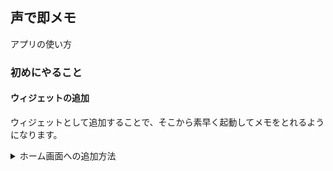 ## 声で即メモ

アプリの使い方

### 初めにやること

#### ウィジェットの追加

ウィジェットとして追加することで、そこから素早く起動してメモをとれるようになります。

<details>
<summary>ホーム画面への追加方法</summary>
<p>
1. aaaaaaaaaaaaaaaaaaaaaaaaa
1. aaaaaaaaaaaaaaaaaaaaaaaaa
1. aaaaaaaaaaaaaaaaaaaaaaaaa
1. aaaaaaaaaaaaaaaaaaaaaaaaa
</p>

</details>

<!-- <details>
<summary>ロック画面への追加方法 (iOS16のみ)</summary>

1. aaaaaaaaaaaaaaaaaaaaaaaaa
1. aaaaaaaaaaaaaaaaaaaaaaaaa
1. aaaaaaaaaaaaaaaaaaaaaaaaa
1. aaaaaaaaaaaaaaaaaaaaaaaaa
</details> -->
